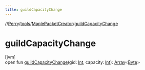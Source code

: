 ```yaml
---
title: guildCapacityChange
---
```

//[Perry](../../../index.html)/[tools](../index.html)/[MaplePacketCreator](index.html)/[guildCapacityChange](guild-capacity-change.html)



# guildCapacityChange



[jvm]\
open fun [guildCapacityChange](guild-capacity-change.html)(gid: [Int](https://kotlinlang.org/api/latest/jvm/stdlib/kotlin/-int/index.html), capacity: [Int](https://kotlinlang.org/api/latest/jvm/stdlib/kotlin/-int/index.html)): [Array](https://kotlinlang.org/api/latest/jvm/stdlib/kotlin/-array/index.html)<[Byte](https://kotlinlang.org/api/latest/jvm/stdlib/kotlin/-byte/index.html)>




